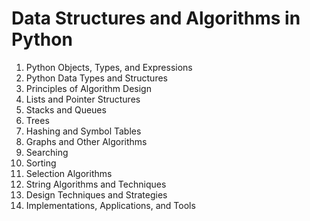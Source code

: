 # Data Structures and Algorithms in Python

1. Python Objects, Types, and Expressions
1. Python Data Types and Structures
1. Principles of Algorithm Design
1. Lists and Pointer Structures
1. Stacks and Queues
1. Trees
1. Hashing and Symbol Tables
1. Graphs and Other Algorithms
1. Searching
1. Sorting
1. Selection Algorithms
1. String Algorithms and Techniques
1. Design Techniques and Strategies
1. Implementations, Applications, and Tools

